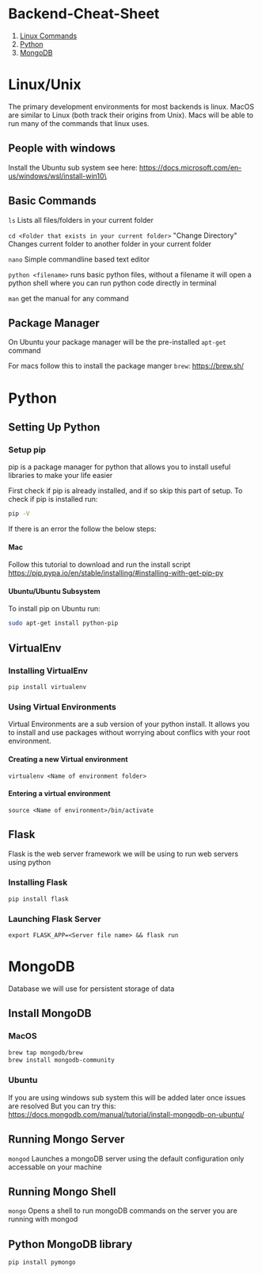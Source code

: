 # Backend-Cheat-Sheet
 1. [Linux Commands](https://github.com/RutgersMobileApplicationDevelopment/Backend-Cheat-Sheet/blob/master/README.md#linuxunix)
 2. [Python](https://github.com/RutgersMobileApplicationDevelopment/Backend-Cheat-Sheet/blob/master/README.md#python)
 3. [MongoDB](https://github.com/RutgersMobileApplicationDevelopment/Backend-Cheat-Sheet/blob/master/README.md#mongodb)
 
# Linux/Unix
The primary development environments for most backends is linux. MacOS are similar to Linux (both track their origins from Unix). Macs will be able to run many of the commands that linux uses.
## People with windows
Install the Ubuntu sub system see here:
https://docs.microsoft.com/en-us/windows/wsl/install-win10\
## Basic Commands
`ls` Lists all files/folders in your current folder

`cd <Folder that exists in your current folder>` "Change Directory" Changes current folder to another folder in your current folder

`nano` Simple commandline based text editor

`python <filename>` runs basic python files, without a filename it will open a python shell where you can run python code directly in terminal

`man` get the manual for any command

## Package Manager
On Ubuntu your package manager will be the pre-installed `apt-get` command

For macs follow this to install the package manger `brew`:
https://brew.sh/

# Python
## Setting Up Python
### Setup pip
 pip is a package manager for python that allows you to install useful libraries to make your life easier
 
 First check if pip is already installed, and if so skip this part of setup. To check if pip is installed run:
 ```Bash
 pip -V
 ```
 If there is an error the follow the below steps:
 #### Mac
 Follow this tutorial to download and run the install script
 https://pip.pypa.io/en/stable/installing/#installing-with-get-pip-py
 #### Ubuntu/Ubuntu Subsystem
 To install pip on Ubuntu run:
 ```Bash
 sudo apt-get install python-pip
 ```
 
## VirtualEnv
 ### Installing VirtualEnv
 `pip install virtualenv`

 ### Using Virtual Environments
 Virtual Environments are a sub version of your python install. It allows you to install and use packages without worrying about conflics with your root environment.
 #### Creating a new Virtual environment
 `virtualenv <Name of environment folder>`
 #### Entering a virtual environment
 `source <Name of environment>/bin/activate`

## Flask
Flask is the web server framework we will be using to run web servers using python
  ### Installing Flask
  `pip install flask`
  ### Launching Flask Server
  `export FLASK_APP=<Server file name> && flask run`

# MongoDB
Database we will use for persistent storage of data
## Install MongoDB
### MacOS
```Bash
brew tap mongodb/brew
brew install mongodb-community
```
### Ubuntu 
If you are using windows sub system this will be added later once issues are resolved
But you can try this: https://docs.mongodb.com/manual/tutorial/install-mongodb-on-ubuntu/
## Running Mongo Server 
`mongod` Launches a mongoDB server using the default configuration only accessable on your machine
## Running Mongo Shell
`mongo` Opens a shell to run mongoDB commands on the server you are running with mongod
## Python MongoDB library
`pip install pymongo` 


  
